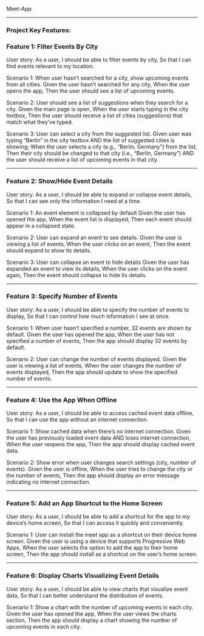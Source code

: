 Meet-App

---

### Project Key Features:

### Feature 1: Filter Events By City

User story:  As a user,
I should be able to filter events by city,
So that I can find events relevant to my location.

Scenario 1: When user hasn’t searched for a city, show upcoming events from all cities.
 Given the user hasn’t searched for any city,
 When the user opens the app,
 Then the user should see a list of upcoming events.

Scenario 2: User should see a list of suggestions when they search for a city.
 Given the main page is open,
 When the user starts typing in the city textbox,
 Then the user should receive a list of cities (suggestions) that match what they’ve typed.

Scenario 3: User can select a city from the suggested list.
 Given user was typing “Berlin” in the city textbox AND the list of suggested cities is showing;
 When the user selects a city (e.g., “Berlin, Germany”) from the list,
 Then their city should be changed to that city (i.e., “Berlin, Germany”) AND the user should receive a list of upcoming events in that city.

---

### Feature 2: Show/Hide Event Details

User story: As a user,
I should be able to expand or collapse event details,
So that I can see only the information I need at a time.

Scenario 1: An event element is collapsed by default
 Given the user has opened the app,
 When the event list is displayed,
 Then each event should appear in a collapsed state.

Scenario 2:  User can expand an event to see details.
 Given the user is viewing a list of events,
 When the user clicks on an event,
 Then the event should expand to show its details.

Scenario 3: User can collapse an event to hide details
 Given the user has expanded an event to view its details,
 When the user clicks on the event again,
 Then the event should collapse to hide its details.

---

### Feature 3: Specify Number of Events

User story: As a user,
I should be able to specify the number of events to display,
So that I can control how much information I see at once.

Scenario 1:  When user hasn’t specified a number, 32 events are shown by default.
 Given the user has opened the app,
 When the user has not specified a number of events,
 Then the app should display 32 events by default.

Scenario 2: User can change the number of events displayed.
 Given the user is viewing a list of events,
 When the user changes the number of events displayed,
 Then the app should update to show the specified number of events.

---

### Feature 4: Use the App When Offline

User story: As a user,
I should be able to access cached event data offline,
So that I can use the app without an internet connection.

Scenario 1: Show cached data when there’s no internet connection.
 Given the user has previously loaded event data AND loses internet connection,
 When the user reopens the app,
 Then the app should display cached event data.

Scenario 2:  Show error when user changes search settings (city, number of events).
 Given the user is offline,
 When the user tries to change the city or the number of events,
 Then the app should display an error message indicating no internet connection.

---

### Feature 5: Add an App Shortcut to the Home Screen

User story: As a user,
I should be able to add a shortcut for the app to my device’s home screen,
So that I can access it quickly and conveniently.

Scenario 1: User can install the meet app as a shortcut on their device home screen.
 Given the user is using a device that supports Progressive Web Apps,
 When the user selects the option to add the app to their home screen,
 Then the app should install as a shortcut on the user’s home screen.

---

### Feature 6: Display Charts Visualizing Event Details

User story: As a user,
I should be able to view charts that visualize event data,
So that I can better understand the distribution of events.

Scenario 1:  Show a chart with the number of upcoming events in each city.
 Given the user has opened the app,
 When the user views the charts section,
 Then the app should display a chart showing the number of upcoming events in each city.
